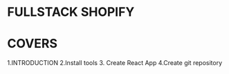 # FULLSTACK SHOPIFY
   
   # COVERS
   1.INTRODUCTION
   2.Install tools
   3. Create React App
   4.Create git repository